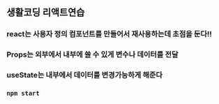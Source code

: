 ## 생활코딩 리액트연습
### react는 사용자 정의 컴포넌트를 만들어서 재사용하는데 초점을 둔다!!
### Props는 외부에서 내부에 쓸 수 있게 변수나 데이터를 전달
### useState는 내부에서 데이터를 변경가능하게 해준다
### `npm start`
